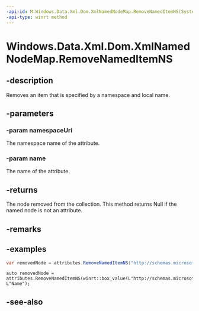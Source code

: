 ```yaml
---
-api-id: M:Windows.Data.Xml.Dom.XmlNamedNodeMap.RemoveNamedItemNS(System.Object,System.String)
-api-type: winrt method
---
```


<!-- Method syntax
public Windows.Data.Xml.Dom.IXmlNode RemoveNamedItemNS(System.Object namespaceUri, System.String name)
-->

# Windows.Data.Xml.Dom.XmlNamedNodeMap.RemoveNamedItemNS

## -description
Removes an item that is specified by a namespace and local name.

## -parameters
### -param namespaceUri
The namespace name of the attribute.

### -param name
The name of the attribute.

## -returns
The node removed from the collection. This method returns Null if the named node is not an attribute.

## -remarks

## -examples

```csharp
var removedNode = attributes.RemoveNamedItemNS("http://schemas.microsoft.com/winfx/2006/xaml", "Name");
```

```cppwinrt
auto removedNode = attributes.RemoveNamedItemNS(winrt::box_value(L"http://schemas.microsoft.com/winfx/2006/xaml"), L"Name");
```

## -see-also
